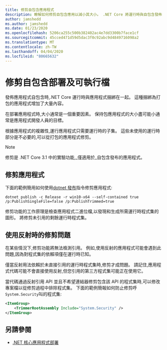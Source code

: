 ```yaml
---
title: 修剪自包含應用程式
description: 瞭解如何修剪自包含應用以減小其大小。 .NET Core 將運行時與自包含發佈的應用捆綁在一起,並且通常包含更多運行時,因此有必要這樣做。
author: jamshedd
ms.author: jamshedd
ms.date: 01/23/2020
ms.openlocfilehash: 5206ca255c500b382402ac4e7dd3300b7face1cf
ms.sourcegitcommit: 45cced471d59d5dac3f0c92abc9d4849716098a2
ms.translationtype: MT
ms.contentlocale: zh-TW
ms.lasthandoff: 04/04/2020
ms.locfileid: "80665632"
---
```

# <a name="trim-self-contained-deployments-and-executables"></a>修剪自包含部署及可執行檔

發佈應用程式自包含時,.NET Core 運行時與應用程式捆綁在一起。 這種捆綁為打包的應用程式增加了大量內容。

在部署應用程式時,大小通常是一個重要因素。 保持包應用程式的大小盡可能小通常是應用程式開發人員的目標。

根據應用程式的複雜性,運行應用程式只需要運行時的子集。 這些未使用的運行時部分是不必要的,可以從打包的應用程式修剪。

> [!NOTE]
> 修剪是 .NET Core 3.1 中的實驗功能,_僅適用於_自包含發布的應用程式。

## <a name="trim-your-application"></a>修剪應用程式

下面的範例簡用如何使用[dotnet 發布](../tools/dotnet-publish.md)指令修剪應用程式:

```dotnetcli
dotnet publish -c Release -r win10-x64 --self-contained true /p:PublishSingleFile=false /p:PublishTrimmed=true
```

修剪功能的工作原理是檢查應用程式二進位檔,以發現和生成所需運行時程式集的圖形。 將修剪未引用的剩餘運行時程式集。

## <a name="trimming-issues-when-using-reflection"></a>使用反射時的修剪問題

在某些情況下,修剪功能將無法檢測引用。 例如,使用反射的應用程式可能會遇到此問題,因為對程式集的依賴項僅在運行時已知。

僅當反射用法依賴於未直接引用的運行時程式集時,修剪才成問題。 請記住,應用程式代碼可能不會直接使用反射,但您引用的第三方程式集可能正在使用它。

當代碼通過反射引用 API 並且不希望連結器修剪包含該 API 的程式集時,可以修改專案檔以從修剪過程中排除程式集。 下面的範例簡報如何防止修剪呼`System.Security`叫的程式集:

```xml
<ItemGroup>
    <TrimmerRootAssembly Include="System.Security" />
</ItemGroup>
```

## <a name="see-also"></a>另請參閱

- [.NET 核心應用程式部署](index.md)

